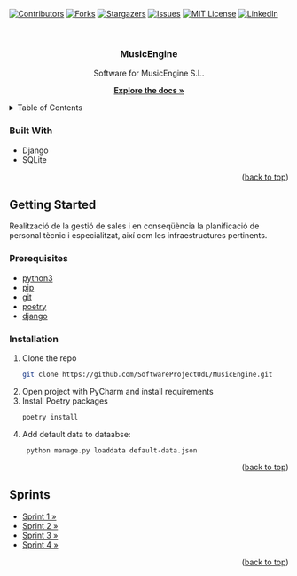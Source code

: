 <!-- PROJECT SHIELDS -->
<!--
*** I'm using markdown "reference style" links for readability.
*** Reference links are enclosed in brackets [ ] instead of parentheses ( ).
*** See the bottom of this document for the declaration of the reference variables
*** for contributors-url, forks-url, etc. This is an optional, concise syntax you may use.
*** https://www.markdownguide.org/basic-syntax/#reference-style-links
-->
[![Contributors][contributors-shield]][contributors-url]
[![Forks][forks-shield]][forks-url]
[![Stargazers][stars-shield]][stars-url]
[![Issues][issues-shield]][issues-url]
[![MIT License][license-shield]][license-url]
[![LinkedIn][linkedin-shield]][linkedin-url]




<!-- PROJECT LOGO -->
<br />
<div align="center">
  <a href="https://github.com/SoftwareProjectUdL/MusicEngine">
    <!--<img src="images/logo.png" alt="Logo" width="80" height="80">-->
  </a>

<h3 align="center">MusicEngine</h3>
  <p align="center">
    Software for MusicEngine S.L.
    <br />

[<strong>Explore the docs »</strong>](./docs)


  </p>
</div>


<!-- TABLE OF CONTENTS -->
<details>
  <summary>Table of Contents</summary>
  <ol>
    <li>
      <a href="#about-the-project">About The Project</a>
    </li>
    <li>
      <a href="#getting-started">Getting Started</a>
      <ul>
        <li><a href="#prerequisites">Prerequisites</a></li>
        <li><a href="#installation">Installation</a></li>
      </ul>
    </li>
    <li><a href="#roadmap">Sprints</a></li>
  </ol>
</details>

### Built With

* Django
* SQLite

<p align="right">(<a href="#readme-top">back to top</a>)</p>


<!-- GETTING STARTED -->

## Getting Started

Realització de la gestió de sales i en conseqüència la planificació de personal tècnic i especialitzat, així com les
infraestructures pertinents.

### Prerequisites

- [python3](https://www.python.org/downloads/)
- [pip](https://pip.pypa.io/en/stable/installing/)
- [git](https://git-scm.com/downloads)
- [poetry](https://python-poetry.org/docs/#installation)
- [django](https://www.djangoproject.com/download/)

### Installation

1. Clone the repo
   ```sh
   git clone https://github.com/SoftwareProjectUdL/MusicEngine.git
   ```
2. Open project with PyCharm and install requirements
3. Install Poetry packages
   ```sh
   poetry install
   ```
4. Add default data to dataabse:
    ```
     python manage.py loaddata default-data.json 
    ```

<p align="right">(<a href="#readme-top">back to top</a>)</p>



<!-- ROADMAP -->

## Sprints

- [Sprint 1 »](./docs/sprint_1)
- [Sprint 2 »](./docs/sprint_2)
- [Sprint 3 »](./docs/sprint_3)
- [Sprint 4 »](./docs/sprint_4)

<p align="right">(<a href="#readme-top">back to top</a>)</p>

<!-- MARKDOWN LINKS & IMAGES -->
<!-- https://www.markdownguide.org/basic-syntax/#reference-style-links -->

[contributors-shield]: https://img.shields.io/github/contributors/SoftwareProjectUdL/MusicEngine.svg?style=for-the-badge

[contributors-url]: https://github.com/SoftwareProjectUdL/MusicEngine/graphs/contributors

[forks-shield]: https://img.shields.io/github/forks/SoftwareProjectUdL/MusicEngine.svg?style=for-the-badge

[forks-url]: https://github.com/github_username/repo_name/network/members

[stars-shield]: https://img.shields.io/github/stars/SoftwareProjectUdL/MusicEngine.svg?style=for-the-badge

[stars-url]: https://github.com/SoftwareProjectUdL/MusicEngine/stargazers

[issues-shield]: https://img.shields.io/github/issues/SoftwareProjectUdL/MusicEngine.svg?style=for-the-badge

[issues-url]: https://github.com/SoftwareProjectUdL/MusicEngine/issues

[license-shield]: https://img.shields.io/github/license/SoftwareProjectUdL/MusicEngine.svg?style=for-the-badge

[license-url]: https://github.com/SoftwareProjectUdL/MusicEngine/blob/master/LICENSE.txt

[linkedin-shield]: https://img.shields.io/badge/-LinkedIn-black.svg?style=for-the-badge&logo=linkedin&colorB=555

[linkedin-url]: https://linkedin.com/in/linkedin_username

[product-screenshot]: images/screenshot.png

[Next.js]: https://img.shields.io/badge/next.js-000000?style=for-the-badge&logo=nextdotjs&logoColor=white

[Next-url]: https://nextjs.org/

[React.js]: https://img.shields.io/badge/React-20232A?style=for-the-badge&logo=react&logoColor=61DAFB

[React-url]: https://reactjs.org/

[Vue.js]: https://img.shields.io/badge/Vue.js-35495E?style=for-the-badge&logo=vuedotjs&logoColor=4FC08D

[Vue-url]: https://vuejs.org/

[Angular.io]: https://img.shields.io/badge/Angular-DD0031?style=for-the-badge&logo=angular&logoColor=white

[Angular-url]: https://angular.io/

[Svelte.dev]: https://img.shields.io/badge/Svelte-4A4A55?style=for-the-badge&logo=svelte&logoColor=FF3E00

[Svelte-url]: https://svelte.dev/

[Laravel.com]: https://img.shields.io/badge/Laravel-FF2D20?style=for-the-badge&logo=laravel&logoColor=white

[Laravel-url]: https://laravel.com

[Bootstrap.com]: https://img.shields.io/badge/Bootstrap-563D7C?style=for-the-badge&logo=bootstrap&logoColor=white

[Bootstrap-url]: https://getbootstrap.com

[JQuery.com]: https://img.shields.io/badge/jQuery-0769AD?style=for-the-badge&logo=jquery&logoColor=white

[JQuery-url]: https://jquery.com 